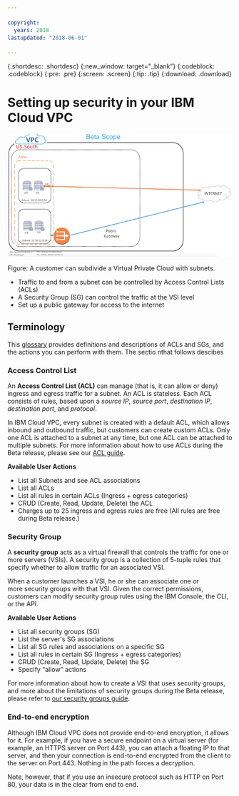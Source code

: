 ```yaml
---

copyright:
  years: 2018
lastupdated: "2018-06-01"

---
```


{:shortdesc: .shortdesc}
{:new_window: target="_blank"}
{:codeblock: .codeblock}
{:pre: .pre}
{:screen: .screen}
{:tip: .tip}
{:download: .download}

# Setting up security in your IBM Cloud VPC

![Security for Internal Beta](/images/VPC-internal-beta.png)

Figure: A customer can subdivide a Virtual Private Cloud with subnets. 

* Traffic to and from a subnet can be controlled by Access Control Lists (ACLs)
* A Security Group (SG) can control the traffic at the VSI level
* Set up a public gateway for access to the internet

## Terminology

This [glossary](vpc-glossary) provides definitions and descriptions of ACLs and SGs, and the actions you can perform with them. The sectio nthat follows descibes

### Access Control List
An **Access Control List (ACL)** can manage (that is, it can allow or deny) ingress and egress traffic for a subnet. An ACL is stateless. Each ACL consists of rules, based upon a *source IP*, *source port*, *destination IP*, *destination port*, and *protocol*. 

In IBM Cloud VPC, every subnet is created with a default ACL, which allows inbound and outbound traffic, but customers can create custom ACLs. Only one ACL is attached to a subnet at any time, but one ACL can be attached to multiple subnets. For more information about how to use ACLs during the Beta release, please see our [ACL guide](using-acls.html).

**Available User Actions**

  * List all Subnets and see ACL associations
  * List all ACLs
  * List all rules in certain ACLs (Ingress + egress categories)
  * CRUD (Create, Read, Update, Delete) the ACL
  * Charges up to 25 ingress and egress rules are free (All rules are free during Beta release.)

### Security Group
A **security group** acts as a virtual firewall that controls the traffic for one or more servers (VSIs). A security group is a collection of 5-tuple rules that specify whether to allow traffic for an associated VSI. 

When a customer launches a VSI, he or she can associate one or more security groups with that VSI. Given the correct permissions, customers can modify security group rules using the IBM Console, the CLI, or the API.

**Available User Actions**

  * List all security groups (SG)
  * List the server's SG associations
  * List all SG rules and associations on a specific SG
  * List all rules in certain SG (Ingress + egress categories)
  * CRUD (Create, Read, Update, Delete) the SG
  * Specify "allow" actions

For more information about how to create a VSI that uses security groups, and more about the limitations of security groups during the Beta release, please refer to [our security groups guide](security-groups.html).

### End-to-end encryption

Although IBM Cloud VPC does not provide end-to-end encryption, it allows for it. For example, if you have a secure endpoint on a virtual server (for example, an HTTPS server on Port 443), you can attach a floating IP to that server, and then your connection is end-to-end encrypted from the client to the server on Port 443.  Nothing in the path forces a decryption.

Note, however, that if you use an insecure protocol such as HTTP on Port 80, your data is in the clear from end to end.
